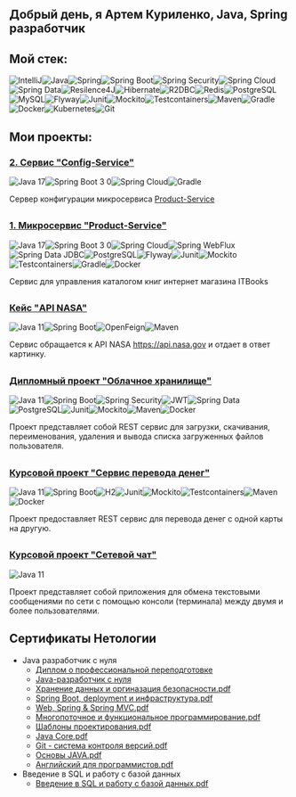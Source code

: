 ## Добрый день, я Артем Куриленко, Java, Spring разработчик

## Мой стек:
![IntelliJ](https://user-images.githubusercontent.com/98458226/213930970-678cf843-4815-4d4e-bc19-ddbd547f8ddb.jpg)![Java](https://user-images.githubusercontent.com/98458226/213930976-bc293742-7168-463a-a1c3-d9b4a2112b28.jpg)![Spring](https://user-images.githubusercontent.com/98458226/213931002-5b443237-0b4b-4610-9e5e-7f1245c1c7b2.jpg)![Spring Boot](https://user-images.githubusercontent.com/98458226/213931008-f45e0532-eb5f-4bee-8fd4-f1a067a89e40.jpg)![Spring Security](https://user-images.githubusercontent.com/98458226/213931011-23a10af9-db0b-4884-80b1-4d37a776759b.jpg)![Spring Cloud](https://user-images.githubusercontent.com/98458226/213931033-e937393e-91d4-4439-b512-d1df098b97b4.jpg)![Spring Data](https://user-images.githubusercontent.com/98458226/213931022-f54ea920-6a0b-4090-ad5c-17fc9bf37462.jpg)![Resilence4J](https://user-images.githubusercontent.com/98458226/213931323-00dc80a1-43c5-4fb6-971c-483b814dba66.jpg)![Hibernate](https://user-images.githubusercontent.com/98458226/213931124-896f2f2e-d5e7-4fb1-98ba-d46058e2e63a.jpg)![R2DBC](https://user-images.githubusercontent.com/98458226/213931173-72afbaee-abb6-4498-a377-efe131e22c5b.jpg)![Redis](https://user-images.githubusercontent.com/98458226/213931178-2a170c94-466a-40d1-9745-e776af1169b0.jpg)![PostgreSQL](https://user-images.githubusercontent.com/98458226/213931200-d9542598-1c70-4187-b213-ed0b198c0e9d.jpg)![MySQL](https://user-images.githubusercontent.com/98458226/213931227-c905e148-e6e0-4d76-a8da-2b890929733f.jpg)![Flyway](https://user-images.githubusercontent.com/98458226/214024014-3ff1008f-a90c-4504-ad6c-04872ffab1b7.jpg)![Junit](https://user-images.githubusercontent.com/98458226/213931346-44ba8541-34f3-41a8-9c55-5404b9cc61f8.jpg)![Mockito](https://user-images.githubusercontent.com/98458226/213931352-2ed54cc1-ec75-455f-8e37-dfc9cf0cf3bc.jpg)![Testcontainers](https://user-images.githubusercontent.com/98458226/213931356-e146f3d6-d9a3-4ec8-843c-eda3ce56d820.jpg)![Maven](https://user-images.githubusercontent.com/98458226/213931453-5781a25f-39a6-4598-bd20-eb7bd1520b44.jpg)![Gradle](https://user-images.githubusercontent.com/98458226/213931457-a47f8eac-80a7-4c14-a8f1-1870f4aedeed.jpg)![Docker](https://user-images.githubusercontent.com/98458226/213931460-992ca6e4-0187-4aed-a319-5d1209f09b5c.jpg)![Kubernetes](https://user-images.githubusercontent.com/98458226/213931472-4a9340c0-aada-443c-b6f3-e78d03d03815.jpg)![Git](https://user-images.githubusercontent.com/98458226/213931478-b5b08959-c521-4c3e-82e3-ea7818329f2e.jpg)


<!-- **Java 11+, Spring Framework, Spring Boot, Spring Security, Spring Data, JDBC, JPA, Hibernate, PostgreSQL, MySQL, JUnit, Mockito, Testcontainers, Maven, Gradle, Docker, Git** -->
## Мои проекты:
### [2. Сервис "Config-Service"](https://github.com/ArtJDev/config-service)
![Java 17](https://user-images.githubusercontent.com/98458226/214134376-3e84e1c3-6377-4a3d-bc64-f6f0517238e4.jpg)![Spring Boot 3 0](https://user-images.githubusercontent.com/98458226/214134416-52658f96-164c-4e76-9347-ee5ba9605bba.jpg)![Spring Cloud](https://user-images.githubusercontent.com/98458226/214134464-7db9ec69-7bf6-4f09-814f-7e63a6890893.jpg)![Gradle](https://user-images.githubusercontent.com/98458226/214134844-6e346d53-cb2e-48c6-9ba7-8692bf81b567.jpg)

Сервер конфигурации микросервиса [Product-Service](https://github.com/ArtJDev/product-service)
##

### [1. Микросервис "Product-Service"](https://github.com/ArtJDev/product-service)
![Java 17](https://user-images.githubusercontent.com/98458226/214115081-d8d97202-7099-4060-a756-5342d3a012e0.jpg)![Spring Boot 3 0](https://user-images.githubusercontent.com/98458226/214115164-ed14c5e2-fd8f-4d01-a664-cc36d6a122c9.jpg)![Spring Cloud](https://user-images.githubusercontent.com/98458226/214038299-e011421a-8a49-49d4-bc7f-e7e74d71e4e1.jpg)![Spring WebFlux](https://user-images.githubusercontent.com/98458226/214038335-f0bf49bb-25e2-4580-9ce9-9066626de095.jpg)![Spring Data JDBC](https://user-images.githubusercontent.com/98458226/214038382-edaba164-1b86-4ae7-8f4c-70f29c6357b3.jpg)![PostgreSQL](https://user-images.githubusercontent.com/98458226/214038421-ae61d798-132c-48c4-8582-bfdacd9f71b4.jpg)![Flyway](https://user-images.githubusercontent.com/98458226/214038507-c6b90a1d-887c-4aed-8d4b-d785434c7271.jpg)![Junit](https://user-images.githubusercontent.com/98458226/214038553-290c2aa5-4940-4a1e-8506-eb9f15b6c801.jpg)![Mockito](https://user-images.githubusercontent.com/98458226/214038572-9366dfad-280e-41d8-8b7b-414388ad3ac8.jpg)![Testcontainers](https://user-images.githubusercontent.com/98458226/214038613-7d0278e9-d64f-4064-94e9-ad63e0699afc.jpg)![Gradle](https://user-images.githubusercontent.com/98458226/214038789-f179f317-1827-441b-a62b-cdeaccdd8210.jpg)![Docker](https://user-images.githubusercontent.com/98458226/214114887-cf0b273a-04b0-4bfd-a9c0-4fe98553481d.jpg)

Сервис для управления каталогом книг интернет магазина ITBooks
##

### [Кейс "API NASA"](https://github.com/ArtJDev/rest_api_nasa)
![Java 11](https://user-images.githubusercontent.com/98458226/214115640-828928d3-bf9a-47d3-9746-a651dee028d1.jpg)![Spring Boot](https://user-images.githubusercontent.com/98458226/213931957-84a52baa-7747-43b4-80ad-ccefdc88978b.jpg)![OpenFeign](https://user-images.githubusercontent.com/98458226/213932108-7091e6ca-7564-4aaa-a4cb-07fcacaab3a5.jpg)![Maven](https://user-images.githubusercontent.com/98458226/213932487-41d48e61-c519-4b64-92dd-9141ed088524.jpg)


Сервис обращается к API NASA https://api.nasa.gov и отдает в ответ картинку.
##

### [Дипломный проект "Облачное хранилище"](https://github.com/ArtJDev/CloudStorage)
![Java 11](https://user-images.githubusercontent.com/98458226/214115693-688bca68-56a9-471f-80df-c9262db4f4ec.jpg)![Spring Boot](https://user-images.githubusercontent.com/98458226/213932218-209e81ee-74c0-4037-9c48-418325c07c2c.jpg)![Spring Security](https://user-images.githubusercontent.com/98458226/213932296-a55c56bf-8b93-4e48-8898-81c958449044.jpg)![JWT](https://user-images.githubusercontent.com/98458226/213932439-10840453-b421-4a59-96f8-b023764fb7b9.jpg)![Spring Data](https://user-images.githubusercontent.com/98458226/213932227-adfffaf6-d821-4d8f-bfb9-dbe89935a50c.jpg)![PostgreSQL](https://user-images.githubusercontent.com/98458226/213932233-a9029960-aa32-4d99-9487-b4de067365ee.jpg)![Junit](https://user-images.githubusercontent.com/98458226/213932243-68240735-75e3-4b37-b209-695b521c5a33.jpg)![Mockito](https://user-images.githubusercontent.com/98458226/213932252-ec3578a4-c49c-4197-b672-86bc2aecce10.jpg)![Maven](https://user-images.githubusercontent.com/98458226/213932262-ea961c79-1d8c-42d7-93fc-60c4403c8b7a.jpg)![Docker](https://user-images.githubusercontent.com/98458226/213932268-08ea4eca-593b-499b-95ae-0e894c5a9161.jpg)

Проект представляет собой REST сервис для загрузки, скачивания, переименования, удаления и вывода списка загруженных файлов пользователя.
##

### [Курсовой проект "Сервис перевода денег"](https://github.com/ArtJDev/Transfer_Money_REST_API)
![Java 11](https://user-images.githubusercontent.com/98458226/214115727-7843dcb1-994d-4f34-ae1a-128aa683ed6c.jpg)![Spring Boot](https://user-images.githubusercontent.com/98458226/213932582-a91b94ba-9eca-4841-8ee7-060b98244701.jpg)![H2](https://user-images.githubusercontent.com/98458226/213932590-94d464c8-d719-4712-949a-1b05d08ba03f.png)![Junit](https://user-images.githubusercontent.com/98458226/213932594-38c924b8-a6c2-4386-acd3-f115e76fe470.jpg)![Mockito](https://user-images.githubusercontent.com/98458226/213932597-1fbcf3a6-245d-468d-a4fb-7b20177c59f8.jpg)![Testcontainers](https://user-images.githubusercontent.com/98458226/213932620-408dd7f7-ab35-4cba-acc3-64f483ecea60.jpg)![Maven](https://user-images.githubusercontent.com/98458226/213932697-d954e3d3-af8d-45f3-b9bb-2d730b143361.jpg)![Docker](https://user-images.githubusercontent.com/98458226/213932631-d5c9d285-6904-4fed-98ac-c2e154637e0d.jpg)

Проект предоставляет REST сервис для перевода денег с одной карты на другую.
##
### [Курсовой проект "Сетевой чат"](https://github.com/ArtJDev/OnlineChat)

![Java 11](https://user-images.githubusercontent.com/98458226/214115805-79f2322a-af55-4c1c-9e90-3eb0d2e01efd.jpg)

Проект представляет собой приложения для обмена текстовыми сообщениями по сети с помощью консоли (терминала) между двумя и более пользователями.
##
## Сертификаты Нетологии
- Java разработчик с нуля
  - [Диплом о профессиональной переподготовке](https://github.com/ArtJDev/certificates/blob/main/Диплом.jpg)
  - [Java-разработчик с нуля](https://github.com/ArtJDev/certificates/blob/main/10.%20Java%20разработчик.pdf)
  - [Хранение данных и оргиназация безопасности.pdf](https://github.com/ArtJDev/certificates/blob/main/9.%20Хранение%20данных%20и%20оргиназация%20безопасности.pdf)
  - [Spring Boot, deployment и инфраструктура.pdf](https://github.com/ArtJDev/certificates/blob/main/8.%20Spring%20Boot%2C%20deployment%20и%20инфраструктура.pdf)
  - [Web, Spring & Spring MVC.pdf](https://github.com/ArtJDev/certificates/blob/main/7.%20Web%2C%20Spring%20%26%20Spring%20MVC.pdf)
  - [Многопоточное и функциональное программирование.pdf](https://github.com/ArtJDev/certificates/blob/main/6.%20Многопоточное%20и%20функциональное%20программирование.pdf)
  - [Шаблоны проектирования.pdf](https://github.com/ArtJDev/certificates/blob/main/5.%20Шаблоны%20проектирования.pdf)
  - [Java Core.pdf](https://github.com/ArtJDev/certificates/blob/main/4.%20Java%20Core.pdf)
  - [Git - система контроля версий.pdf](https://github.com/ArtJDev/certificates/blob/main/3.%20Git%20-%20система%20контроля%20версий.pdf)
  - [Основы JAVA.pdf](https://github.com/ArtJDev/certificates/blob/main/2.%20Основы%20JAVA.pdf)
  - [Английский для программистов.pdf](https://github.com/ArtJDev/certificates/blob/main/1.%20Английский%20для%20программистов.pdf)
- Введение в SQL и работу с базой данных
  - [Введение в SQL и работу с базой данных.pdf](https://github.com/ArtJDev/certificates/blob/main/Введение%20в%20SQL%20и%20работу%20с%20базой%20данных.pdf)
